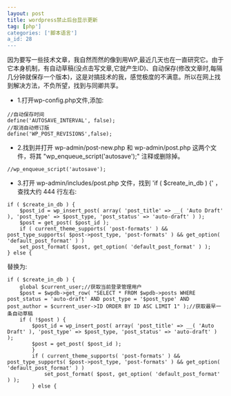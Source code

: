 ```yaml
---
layout: post
title: wordpress禁止后台显示更新
tag: [php']
categories: ['脚本语言']
a_id: 28
---
```


 因为要写一些技术文章，我自然而然的像到用WP,最近几天也在一直研究它。由于它本身机制，有自动草稿(没点击写文章,它就产生ID)、自动保存(修改文章时,每隔几分钟就保存一个版本)，这是对搞技术的我，感觉极度的不满意。所以在网上找到解决方法，不负所望，找到与同卿共享。

- 1.打开wp-config.php文件,添加:

```
//自动保存时间
define('AUTOSAVE_INTERVAL', false);
//取消自动修订版
define('WP_POST_REVISIONS',false);
```

- 2.找到并打开 wp-admin/post-new.php 和 wp-admin/post.php 这两个文件，将其 "wp_enqueue_script('autosave');" 注释或删除掉。

```
//wp_enqueue_script('autosave');
```

- 3.打开 wp-admin/includes/post.php 文件，找到 'if ( $create_in_db ) {' ，查找大约 444 行左右:

```
if ( $create_in_db ) {
	$post_id = wp_insert_post( array( 'post_title' => __( 'Auto Draft' ), 'post_type' => $post_type, 'post_status' => 'auto-draft' ) );
	$post = get_post( $post_id );
	if ( current_theme_supports( 'post-formats' ) && post_type_supports( $post->post_type, 'post-formats' ) && get_option( 'default_post_format' ) )
	set_post_format( $post, get_option( 'default_post_format' ) );
} else {
```
替换为:
```
if ( $create_in_db ) {
    global $current_user;//获取当前登录管理用户
    $post = $wpdb->get_row( "SELECT * FROM $wpdb->posts WHERE post_status = 'auto-draft' AND post_type = '$post_type' AND post_author = $current_user->ID ORDER BY ID ASC LIMIT 1" );//获取最早一条自动草稿 
    if ( !$post ) {
        $post_id = wp_insert_post( array( 'post_title' => __( 'Auto Draft' ), 'post_type' => $post_type, 'post_status' => 'auto-draft' ) );
        $post = get_post( $post_id );
        }
        if ( current_theme_supports( 'post-formats' ) && post_type_supports( $post->post_type, 'post-formats' ) && get_option( 'default_post_format' ) )
            set_post_format( $post, get_option( 'default_post_format' ) );
        } else {
```



